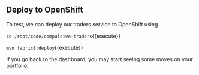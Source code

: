 ## Deploy to OpenShift

To test, we can deploy our traders service to OpenShift using

`cd /root/code/compulsive-traders`{{execute}}

`mvn fabric8:deploy`{{execute}}

If you go back to the dashboard, you may start seeing some moves on your portfolio.